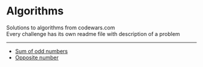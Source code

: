 # Algorithms
Solutions to algorithms from codewars.com <br>
Every challenge has its own readme file with description of a problem

---

* [Sum of odd numbers](https://github.com/Duk4/Python-Algorithms/tree/master/Sum-of-odd-numbers)
* [Opposite number](https://github.com/Duk4/Python-Algorithms/tree/master/Opposite-number)
